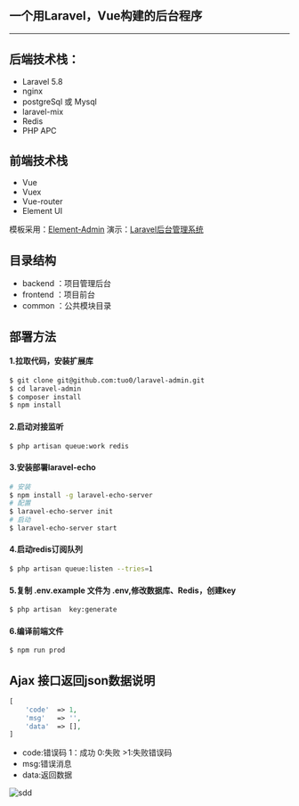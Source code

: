 ## 一个用Laravel，Vue构建的后台程序

---

后端技术栈：
---------
* Laravel       5.8
* nginx
* postgreSql 或 Mysql
* laravel-mix
* Redis
* PHP APC

前端技术栈
---------
* Vue      
* Vuex
* Vue-router
* Element UI

模板采用：[Element-Admin](https://github.com/PanJiaChen/vue-admin-template/)
演示：[Laravel后台管理系统](http://www.tuo0.com)

目录结构
------
* backend   ：项目管理后台
* frontend  ：项目前台
* common    ：公共模块目录

部署方法
-------

#### 1.拉取代码，安装扩展库
```bash
$ git clone git@github.com:tuo0/laravel-admin.git
$ cd laravel-admin
$ composer install
$ npm install
```

#### 2.启动对接监听
```bash
$ php artisan queue:work redis
```

#### 3.安装部署laravel-echo
```bash
# 安装
$ npm install -g laravel-echo-server
# 配置
$ laravel-echo-server init
# 启动
$ laravel-echo-server start
```

#### 4.启动redis订阅队列
```bash
$ php artisan queue:listen --tries=1
```

#### 5.复制 .env.example 文件为 .env,修改数据库、Redis，创建key
```bash
$ php artisan  key:generate
```

#### 6.编译前端文件
```bash
$ npm run prod
```

Ajax 接口返回json数据说明
-----------------------
```php
[
    'code'  => 1,
    'msg'   => '',
    'data'  => [],
]
```
* code:错误码  1：成功  0:失败 >1:失败错误码
* msg:错误消息
* data:返回数据 

![sdd](https://raw.githubusercontent.com/tuo0/laravel-admin/master/README/images/index.png)